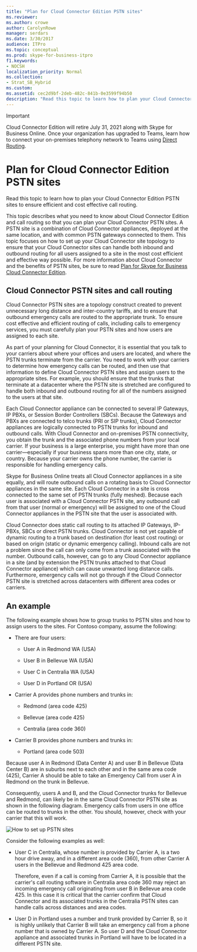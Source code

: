 ```yaml
---
title: "Plan for Cloud Connector Edition PSTN sites"
ms.reviewer: 
ms.author: crowe
author: CarolynRowe
manager: serdars
ms.date: 3/30/2017
audience: ITPro
ms.topic: conceptual
ms.prod: skype-for-business-itpro
f1.keywords:
- NOCSH
localization_priority: Normal
ms.collection: 
- Strat_SB_Hybrid
ms.custom: 
ms.assetid: cec2d9bf-2deb-482c-841b-0e3599f94b50
description: "Read this topic to learn how to plan your Cloud Connector Edition PSTN sites to ensure efficient and cost effective call routing."
---
```


> [!Important]
> Cloud Connector Edition will retire July 31, 2021 along with Skype for Business Online. Once your organization has upgraded to Teams, learn how to connect your on-premises telephony network to Teams using [Direct Routing](https://docs.microsoft.com/MicrosoftTeams/direct-routing-landing-page).

# Plan for Cloud Connector Edition PSTN sites
 
Read this topic to learn how to plan your Cloud Connector Edition PSTN sites to ensure efficient and cost effective call routing.
  
This topic describes what you need to know about Cloud Connector Edition and call routing so that you can plan your Cloud Connector PSTN sites. A PSTN site is a combination of Cloud Connector appliances, deployed at the same location, and with common PSTN gateways connected to them. This topic focuses on how to set up your Cloud Connector site topology to ensure that your Cloud Connector sites can handle both inbound and outbound routing for all users assigned to a site in the most cost efficient and effective way possible. For more information about Cloud Connector and the benefits of PSTN sites, be sure to read [Plan for Skype for Business Cloud Connector Edition](plan-skype-for-business-cloud-connector-edition.md). 
  
## Cloud Connector PSTN sites and call routing

Cloud Connector PSTN sites are a topology construct created to prevent unnecessary long distance and inter-country tariffs, and to ensure that outbound emergency calls are routed to the appropriate trunk. To ensure cost effective and efficient routing of calls, including calls to emergency services, you must carefully plan your PSTN sites and how users are assigned to each site. 
  
As part of your planning for Cloud Connector, it is essential that you talk to your carriers about where your offices and users are located, and where the PSTN trunks terminate from the carrier. You need to work with your carriers to determine how emergency calls can be routed, and then use that information to define Cloud Connector PSTN sites and assign users to the appropriate sites. For example, you should ensure that the trunks that terminate at a datacenter where the PSTN site is stretched are configured to handle both inbound and outbound routing for all of the numbers assigned to the users at that site. 
  
Each Cloud Connector appliance can be connected to several IP Gateways, IP PBXs, or Session Border Controllers (SBCs). Because the Gateways and PBXs are connected to telco trunks (PRI or SIP trunks), Cloud Connector appliances are logically connected to PSTN trunks for inbound and outbound calls. With Cloud Connector and on-premises PSTN connectivity, you obtain the trunk and the associated phone numbers from your local carrier. If your business is a large enterprise, you might have more than one carrier—especially if your business spans more than one city, state, or country. Because your carrier owns the phone number, the carrier is responsible for handling emergency calls.
  
Skype for Business Online treats all Cloud Connector appliances in a site equally, and will route outbound calls on a rotating basis to Cloud Connector appliances in the same site. Each Cloud Connector in a site is cross connected to the same set of PSTN trunks (fully meshed). Because each user is associated with a Cloud Connector PSTN site, any outbound call from that user (normal or emergency) will be assigned to one of the Cloud Connector appliances in the PSTN site that the user is associated with. 
  
Cloud Connector does static call routing to its attached IP Gateways, IP-PBXs, SBCs or direct PSTN trunks. Cloud Connector is not yet capable of dynamic routing to a trunk based on destination (for least cost routing) or based on origin (static or dynamic emergency calling). Inbound calls are not a problem since the call can only come from a trunk associated with the number. Outbound calls, however, can go to any Cloud Connector appliance in a site (and by extension the PSTN trunks attached to that Cloud Connector appliance) which can cause unwanted long distance calls. Furthermore, emergency calls will not go through if the Cloud Connector PSTN site is stretched across datacenters with different area codes or carriers.
  
## An example

The following example shows how to group trunks to PSTN sites and how to assign users to the sites. For Contoso company, assume the following:
  
- There are four users: 
    
  - User A in Redmond WA (USA)
    
  - User B in Bellevue WA (USA)
    
  - User C in Centralia WA (USA)
    
  - User D in Portland OR (USA)
    
- Carrier A provides phone numbers and trunks in:
    
  - Redmond (area code 425)
    
  - Bellevue (area code 425)
    
  - Centralia (area code 360)
    
- Carrier B provides phone numbers and trunks in:
    
  -  Portland (area code 503)
    
Because user A in Redmond (Data Center A) and user B in Bellevue (Data Center B) are in suburbs next to each other and in the same area code (425), Carrier A should be able to take an Emergency Call from user A in Redmond on the trunk in Bellevue. 
  
Consequently, users A and B, and the Cloud Connector trunks for Bellevue and Redmond, can likely be in the same Cloud Connector PSTN site as shown in the following diagram. Emergency calls from users in one office can be routed to trunks in the other. You should, however, check with your carrier that this will work.
  
![How to set up PSTN sites](../../media/2659caa7-9c18-4d4f-9c7a-61d0e6a07dc3.png)
  
Consider the following examples as well:
  
- User C in Centralia, whose number is provided by Carrier A, is a two hour drive away, and in a different area code (360), from other Carrier A users in the Bellevue and Redmond 425 area code. 
    
    Therefore, even if a call is coming from Carrier A, it is possible that the carrier's call routing software in Centralia area code 360 may reject an incoming emergency call originating from user B in Bellevue area code 425. In this case it is critical that the carrier confirm that Cloud Connector and its associated trunks in the Centralia PSTN sites can handle calls across distances and area codes.
    
- User D in Portland uses a number and trunk provided by Carrier B, so it is highly unlikely that Carrier B will take an emergency call from a phone number that is owned by Carrier A. So user D and the Cloud Connector appliance and associated trunks in Portland will have to be located in a different PSTN site.
    

